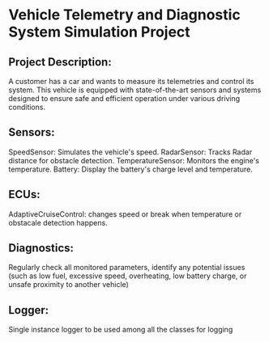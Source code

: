 # Vehicle Telemetry and Diagnostic System Simulation Project

## Project Description:
A customer has a car and wants to measure its telemetries and control its system.
This vehicle is equipped with state-of-the-art sensors and systems designed to ensure safe and efficient operation under various driving conditions.

## Sensors:
SpeedSensor: Simulates the vehicle's speed.
RadarSensor: Tracks Radar distance for obstacle detection.
TemperatureSensor: Monitors the engine's temperature.
Battery: Display the battery's charge level and temperature.

## ECUs:
AdaptiveCruiseControl: changes speed or break when temperature or obstacale detection happens.

## Diagnostics:
Regularly check all monitored parameters, identify any potential 
issues (such as low fuel, excessive speed, overheating, low battery 
charge, or unsafe proximity to another vehicle)

## Logger:
Single instance logger to be used among all the classes for logging

